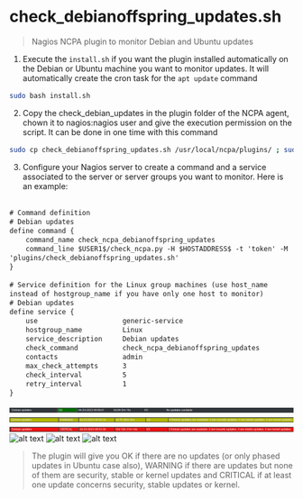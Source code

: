 # check_debianoffspring_updates.sh
> Nagios NCPA plugin to monitor Debian and Ubuntu updates


1. Execute the `install.sh` if you want the plugin installed automatically on the Debian or Ubuntu machine you want to monitor updates. It will automatically create the cron task for the `apt update` command
```bash
sudo bash install.sh
```
2. Copy the check_debian_updates in the plugin folder of the NCPA agent, chown it to nagios:nagios user and give the execution permission on the script. It can be done in one time with this command
```bash
sudo cp check_debianoffspring_updates.sh /usr/local/ncpa/plugins/ ; sudo chown nagios:nagios /usr/local/ncpa/plugins/check_debianoffspring_updates.sh ; sudo chmod +x /usr/local/ncpa/plugins/check_debianoffspring_updates.sh
```
3. Configure your Nagios server to create a command and a service associated to the server or server groups you want to monitor. Here is an example:
```shell

# Command definition
# Debian updates
define command {
    command_name check_ncpa_debianoffspring_updates
    command_line $USER1$/check_ncpa.py -H $HOSTADDRESS$ -t 'token' -M 'plugins/check_debianoffspring_updates.sh'
}

# Service definition for the Linux group machines (use host_name instead of hostgroup_name if you have only one host to monitor)
# Debian updates
define service {
    use                     generic-service
    hostgroup_name          Linux
    service_description     Debian updates
    check_command           check_ncpa_debianoffspring_updates
    contacts                admin
    max_check_attempts      3
    check_interval          5
    retry_interval          1
}
```
![alt text](https://github.com/John4887/check_debian_updates/blob/main/check_debian_updates_OK.png)
![alt text](https://github.com/John4887/check_debian_updates/blob/main/check_debian_updates_WARNING.png)
![alt text](https://github.com/John4887/check_debian_updates/blob/main/check_debian_updates_CRITICAL.png)
![alt text](https://github.com/John4887/check_debianoffspring_updates/blob/main/check_debianoffspring_updates_OK-phased-updates_Ubuntu.png)
![alt text](https://github.com/John4887/check_debianoffspring_updates/blob/main/check_debianoffspring_updates_CRITICAL_Ubuntu.png)
![alt text](https://github.com/John4887/check_debianoffspring_updates/blob/main/check_debianoffspring_updates_CRITICAL_Ubuntu_02.png)

> The plugin will give you OK if there are no updates (or only phased updates in Ubuntu case also), WARNING if there are updates but none of them are security, stable or kernel updates and CRITICAL if at least one update concerns security, stable updates or kernel.
